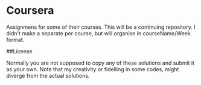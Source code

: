 # Coursera
Assignmens for some of their courses. 
This will be a continuing repository. I didn't make a separate per course, but will organise in courseName/Week format.

##License

Normally you are not supposed to copy any of these solutions and submit it as your own. Note that my creativity or fidelling in some codes, might diverge from the actual solutions.
